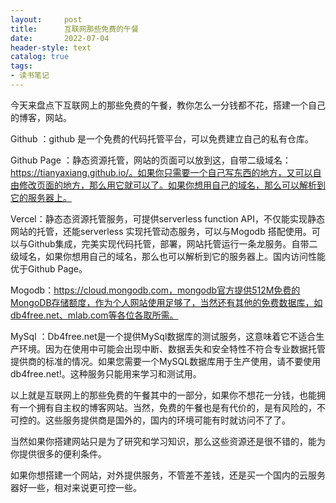 ```yaml
---
layout:     post
title:      互联网那些免费的午餐
date:       2022-07-04
header-style: text
catalog: true
tags:
- 读书笔记
---
```

今天来盘点下互联网上的那些免费的午餐，教你怎么一分钱都不花，搭建一个自己的博客，网站。

Github ：github 是一个免费的代码托管平台，可以免费建立自己的私有仓库。

Github Page ：静态资源托管，网站的页面可以放到这，自带二级域名：https://tianyaxiang.github.io/。如果你只需要一个自己写东西的地方，又可以自由修改页面的地方，那么用它就可以了。如果你想用自己的域名，那么可以解析到它的服务器上。

​Vercel：静态态资源托管服务，可提供serverless function API，不仅能实现静态网站的托管，还能serverless 实现托管动态服务，可以与Mogodb 搭配使用。可以与Github集成，完美实现代码托管，部署，网站托管运行一条龙服务。自带二级域名，如果你想用自己的域名，那么也可以解析到它的服务器上。国内访问性能优于Github Page。

Mogodb：https://cloud.mongodb.com，mongodb官方提供512M免费的MongoDB存储额度，作为个人网站使用足够了，当然还有其他的免费数据库，如db4free.net、mlab.com等各位各取所需。

MySql ：Db4free.net是一个提供MySql数据库的测试服务，这意味着它不适合生产环境。因为在使用中可能会出现中断、数据丢失和安全特性不符合专业数据托管提供商的标准的情况。如果您需要一个MySQL数据库用于生产使用，请不要使用db4free.net!。这种服务只能用来学习和测试用。

以上就是互联网上的那些免费的午餐其中的一部分，如果你不想花一分钱，也能拥有一个拥有自主权的博客网站。当然，免费的午餐也是有代价的，是有风险的，不可控的。这些服务提供商是国外的，国内的环境可能有时就访问不了了。

当然如果你搭建网站只是为了研究和学习知识，那么这些资源还是很不错的，能为你提供很多的便利条件。

如果你想搭建一个网站，对外提供服务，不管差不差钱，还是买一个国内的云服务器好一些，相对来说更可控一些。
